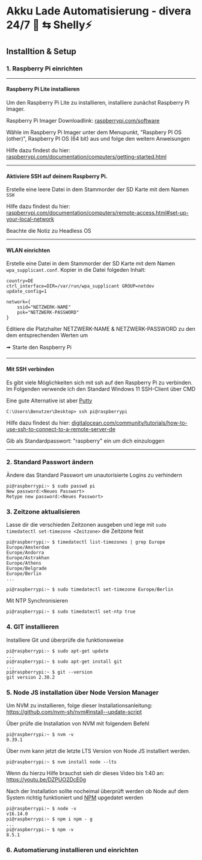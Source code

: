# Akku Lade Automatisierung - divera 24/7 🚨 ⇆ Shelly⚡

## Installtion & Setup

### 1. Raspberry Pi einrichten
---

#### Raspberry Pi Lite installieren

Um den Raspberry Pi Lite zu installieren, installiere zunächst Raspberry Pi Imager.

Raspberry Pi Imager Downloadlink: [raspberrypi.com/software](raspberrypi.com/software)

Wähle im Raspberry Pi Imager unter dem Menupunkt, "Raspbery PI OS (other)", Raspberry PI OS (64 bit) aus und folge den weitern Anweisungen

Hilfe dazu findest du hier:
[raspberrypi.com/documentation/computers/getting-started.html](https://www.raspberrypi.com/documentation/computers/getting-started.html)

---
#### Aktiviere SSH auf deinem Raspberry Pi.

Erstelle eine leere Datei in dem Stammorder der SD Karte mit dem Namen `SSH`

Hilfe dazu findest du hier:
[raspberrypi.com/documentation/computers/remote-access.html#set-up-your-local-network](https://www.raspberrypi.com/documentation/computers/remote-access.html#set-up-your-local-network)

Beachte die Notiz zu Headless OS 

---
#### WLAN einrichten

Erstelle eine Datei in dem Stammorder der SD Karte mit dem Namen `wpa_supplicant.conf`.
Kopier in die Datei folgeden Inhalt:
```HCL
country=DE
ctrl_interface=DIR=/var/run/wpa_supplicant GROUP=netdev
update_config=1

network={
    ssid="NETZWERK-NAME"
    psk="NETZWERK-PASSWORD"
}
```
Editiere die Platzhalter NETZWERK-NAME & NETZWERK-PASSWORD zu den dem entsprechenden Werten um

🠚 Starte den Raspberry Pi

---
#### Mit SSH verbinden

Es gibt viele Möglichkeiten sich mit ssh auf den Raspberry Pi zu verbinden.
Im Folgenden verwende ich den Standard Windows 11 SSH-Client über CMD

Eine gute Alternative ist aber [Putty](https://www.putty.org/)

``` Console
C:\Users\Benutzer\Desktop> ssh pi@raspberrypi
```

Hilfe dazu findest du hier: [digitalocean.com/community/tutorials/how-to-use-ssh-to-connect-to-a-remote-server-de](https://www.digitalocean.com/community/tutorials/how-to-use-ssh-to-connect-to-a-remote-server-de)

Gib als Standardpasswort: "raspberry" ein um dich einzuloggen

---
### 2. Standard Passwort ändern
Ändere das Standard Passwort um unautorisierte Logins zu verhindern
```Console
pi@raspberrypi:~ $ sudo passwd pi
New password:<Neues Passwort>
Retype new password:<Neues Passwort>
```


### 3. Zeitzone aktualisieren 
Lasse dir die verschieden Zeitzonen ausgeben und lege mit `sudo timedatectl set-timezone <Zeitzone>` die Zeitzone fest

```Console
pi@raspberrypi:~ $ timedatectl list-timezones | grep Europe
Europe/Amsterdam
Europe/Andorra
Europe/Astrakhan
Europe/Athens
Europe/Belgrade
Europe/Berlin
...

pi@raspberrypi:~ $ sudo timedatectl set-timezone Europe/Berlin
```

Mit NTP Synchronisieren
```Console
pi@raspberrypi:~ $ sudo timedatectl set-ntp true
```

### 4. GIT installieren
Installiere Git und überprüfe die funktionsweise
```Console
pi@raspberrypi:~ $ sudo apt-get update
...
pi@raspberrypi:~ $ sudo apt-get install git
...
pi@raspberrypi:~ $ git --version
git version 2.30.2
```

### 5. Node JS installation über Node Version Manager 
Um NVM zu installieren, folge dieser Installationsanleitung:
https://github.com/nvm-sh/nvm#install--update-script

Über prüfe die Installation von NVM mit folgendem Befehl
```Console
pi@raspberrypi:~ $ nvm -v
0.39.1 
```

Über nvm kann jetzt die letzte LTS Version von Node JS installiert werden.

```Console
pi@raspberrypi:~ $ nvm install node --lts
```
Wenn du hierzu Hilfe brauchst sieh dir dieses Video bis 1:40 an: https://youtu.be/DZPUO2DcE0g

Nach der Installation sollte nocheimal überprüft werden ob Node auf dem System richtig funktioniert und [NPM](https://www.npmjs.com/) upgedatet werden
```Console
pi@raspberrypi:~ $ node -v
v16.14.0
pi@raspberrypi:~ $ npm i npm - g
...
pi@raspberrypi:~ $ npm -v
8.5.1
```

### 6. Automatierung installieren und einrichten

